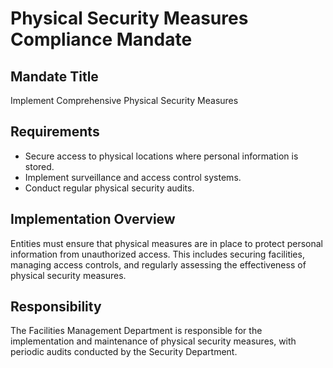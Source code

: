 
# Physical Security Measures Compliance Mandate

## Mandate Title
Implement Comprehensive Physical Security Measures

## Requirements
- Secure access to physical locations where personal information is stored.
- Implement surveillance and access control systems.
- Conduct regular physical security audits.

## Implementation Overview
Entities must ensure that physical measures are in place to protect personal information from unauthorized access. This includes securing facilities, managing access controls, and regularly assessing the effectiveness of physical security measures.

## Responsibility
The Facilities Management Department is responsible for the implementation and maintenance of physical security measures, with periodic audits conducted by the Security Department.
